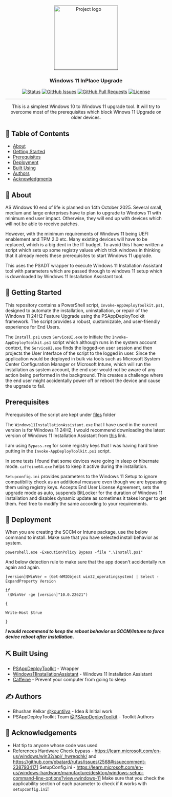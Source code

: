 <p align="center">
  <a href="" rel="noopener">
 <img width=200px height=200px src="https://cdn-dynmedia-1.microsoft.com/is/image/microsoftcorp/sds-windows11-laptop-fy24?scl=1&fmt=png-alpha" alt="Project logo"></a>
</p>

<h3 align="center">Windows 11 InPlace Upgrade</h3>

<div align="center">

[![Status](https://img.shields.io/badge/status-active-success.svg)]()
[![GitHub Issues](https://img.shields.io/github/issues/kylelobo/The-Documentation-Compendium.svg)](https://github.com/kylelobo/The-Documentation-Compendium/issues)
[![GitHub Pull Requests](https://img.shields.io/github/issues-pr/kylelobo/The-Documentation-Compendium.svg)](https://github.com/kylelobo/The-Documentation-Compendium/pulls)
[![License](https://img.shields.io/badge/license-MIT-blue.svg)](/LICENSE)

</div>

---

<p align="center"> This is a simplest Windows 10 to Windows 11 upgrade tool. It will try to overcome most of the prerequisites which block Winows 11 Upgrade on older devices.
    <br> 
</p>

## 📝 Table of Contents

- [About](#about)
- [Getting Started](#getting_started)
- [Prerequisites](#Prerequisites)
- [Deployment](#deployment)
- [Built Using](#built_using)
- [Authors](#authors)
- [Acknowledgments](#acknowledgement)


## 🧐 About <a name = "about"></a>

AS Windows 10 end of life is planned on 14th October 2025. Several small, medium and large enterprises have to plan to upgrade to Windows 11 with minimum end user impact. Otherwise, they will end up with devices which will not be able to receive patches. 

However, with the minimum requirements of Windows 11 being UEFI enablement and TPM 2.0 etc. Many existing devices will have to be replaced, which is a big dent in the IT budget. To avoid this I have written a script which sets up some registry values which trick windows in thinking that it already meets these prerequisites to start Windows 11 upgrade.

This uses the PSADT wrapper to execute Windows 11 Installation Assistant tool with parameters which are passed through to windows 11 setup which is downloaded by Windows 11 Installation Assistant tool. 


## 🏁 Getting Started <a name = "getting_started"></a>

This repository contains a PowerShell script, `Invoke-AppDeployToolkit.ps1`, designed to automate the installation, uninstallation, or repair of the Windows 11 24H2 Feature Upgrade using the PSAppDeployToolkit framework. The script provides a robust, customizable, and user-friendly experience for End Users.

The `Install.ps1` uses `ServiceUI.exe` to initiate the `Invoke-AppDeployToolkit.ps1` script which although runs in the system account context, the `ServiceUI.exe` finds the logged-on user session and then projects the User Interface of the script to the logged in user. Since the application would be deployed in bulk via tools such as Microsoft System Center Configuration Manager or Microsoft Intune, which will run the installation as system account, the end user would not be aware of any action being performed in the background. This creates a challenge where the end user might accidentally power off or reboot the device and cause the upgrade to fail.

 

## Prerequisites <a name = "Prerequisites"></a>

Prerequisites of the script are kept under [files](https://github.com/kountilya/Win11InPlaceUpgrade/tree/main/Files) folder

The `Windows11InstallationAssistant.exe` that I have used in the current version is for Windows 11 24H2, I would recommend downloading the latest version of Windows 11 Installation Assistant from [this](https://www.microsoft.com/en-us/software-download/windows11) link.

I am using `Bypass.reg` for some registry keys that I was having hard time putting in the `Invoke-AppDeployToolkit.ps1` script. 

In some tests I found that some devices were going in sleep or hibernate mode. `caffeine64.exe` helps to keep it active during the installation. 

`Setupconfig.ini` provides parameters to the Windows 11 Setup to ignore compatibility check as an additional measure even though we are bypassing them using registry keys. Accepts End User License Agreement, sets the upgrade mode as auto, suspends BitLocker for the duration of Windows 11 installation and disables dynamic update as sometimes it takes longer to get them. Feel free to modify the same according to your requirements.



## 🚀 Deployment <a name = "deployment"></a>


When you are creating the SCCM or Intune package, use the below command to install. Make sure that you have selected install behavior as system.  

```
powershell.exe -ExecutionPolicy Bypass -file ".\Install.ps1"
```

And below detection rule to make sure that the app doesn't accidentally run again and again. 

```
[version]$WinVer = (Get-WMIObject win32_operatingsystem) | Select -ExpandProperty Version

if
 ($WinVer -ge [version]"10.0.22621")

{

Write-Host $true

}
```

***I would recommend to keep the reboot behavior as SCCM/Intune to force device reboot after installation.***


## ⛏️ Built Using <a name = "built_using"></a>

- [PSAppDeployToolkit](https://psappdeploytoolkit.com) - Wrapper
- [Windows11InstallationAssistant](https://www.microsoft.com/en-us/software-download/windows11) - Windows 11 Installation Assistant
- [Caffeine](https://www.zhornsoftware.co.uk/caffeine/) - Prevent your computer from going to sleep

## ✍️ Authors <a name = "authors"></a>

- Bhushan Kelkar [@kountilya](https://github.com/kountilya) - Idea & Initial work
- PSAppDeployToolkit Team [@PSAppDeployToolkit](https://github.com/PSAppDeployToolkit) - Toolkit Authors



## 🎉 Acknowledgements <a name = "acknowledgement"></a>

- Hat tip to anyone whose code was used
- References
Hardware Check bypass - https://learn.microsoft.com/en-us/windows/win32/api/_hwreqchk/ and https://github.com/pbatard/rufus/issues/2568#issuecomment-2387934171
SetupConfig.ini - https://learn.microsoft.com/en-us/windows-hardware/manufacture/desktop/windows-setup-command-line-options?view=windows-11 Make sure that you check the applicability section of each parameter to check if it works with `setupconfig.ini`!

